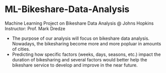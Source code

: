 # ML-Bikeshare-Data-Analysis
Machine Learning Project on Bikeshare Data Analysis @ Johns Hopkins
Instructor: Prof. Mark Dredze
- The purpose of our analysis will focus on bikeshare data analysis. Nowadays, the bikesharing become more and more popluar in amounts of cities. 
- Predicting how specific factors (weeks, days, seasons, etc.) impact the duration of bikesharing and several factors would better help the bikeshare service to develop and improve in the near future.
